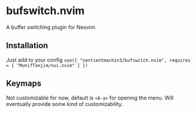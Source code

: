 # bufswitch.nvim
A buffer switching plugin for Neovim.

## Installation
Just add to your config `use({ "sentientmachin3/bufswitch.nvim", requires = { "MunifTanjim/nui.nvim" } })`

## Keymaps
Not customizable for now, default is `<A-a>` for opening the menu. Will eventually provide some kind of customizability.

